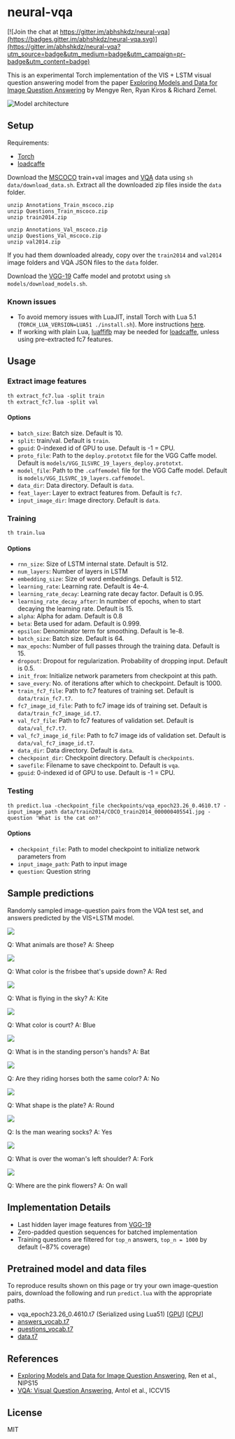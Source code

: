 # neural-vqa

[![Join the chat at https://gitter.im/abhshkdz/neural-vqa](https://badges.gitter.im/abhshkdz/neural-vqa.svg)](https://gitter.im/abhshkdz/neural-vqa?utm_source=badge&utm_medium=badge&utm_campaign=pr-badge&utm_content=badge)

This is an experimental Torch implementation of the
VIS + LSTM visual question answering model from the paper
[Exploring Models and Data for Image Question Answering][2]
by Mengye Ren, Ryan Kiros & Richard Zemel.

![Model architecture](http://i.imgur.com/UXAPlqe.png)

## Setup

Requirements:

- [Torch][10]
- [loadcaffe][9]

Download the [MSCOCO][11] train+val images and [VQA][1] data using `sh data/download_data.sh`. Extract all the downloaded zip files inside the `data` folder.

```
unzip Annotations_Train_mscoco.zip
unzip Questions_Train_mscoco.zip
unzip train2014.zip

unzip Annotations_Val_mscoco.zip
unzip Questions_Val_mscoco.zip
unzip val2014.zip
```

If you had them downloaded already, copy over the `train2014` and `val2014` image folders
and VQA JSON files to the `data` folder.

Download the [VGG-19][7] Caffe model and prototxt using `sh models/download_models.sh`.

### Known issues

- To avoid memory issues with LuaJIT, install Torch with Lua 5.1 (`TORCH_LUA_VERSION=LUA51 ./install.sh`).
More instructions [here][4].
- If working with plain Lua, [luaffifb][8] may be needed for [loadcaffe][9],
unless using pre-extracted fc7 features.

## Usage

### Extract image features

```
th extract_fc7.lua -split train
th extract_fc7.lua -split val
```

#### Options

- `batch_size`: Batch size. Default is 10.
- `split`: train/val. Default is `train`.
- `gpuid`: 0-indexed id of GPU to use. Default is -1 = CPU.
- `proto_file`: Path to the `deploy.prototxt` file for the VGG Caffe model. Default is `models/VGG_ILSVRC_19_layers_deploy.prototxt`.
- `model_file`: Path to the `.caffemodel` file for the VGG Caffe model. Default is `models/VGG_ILSVRC_19_layers.caffemodel`.
- `data_dir`: Data directory. Default is `data`.
- `feat_layer`: Layer to extract features from. Default is `fc7`.
- `input_image_dir`: Image directory. Default is `data`.


### Training

```
th train.lua
```

#### Options

- `rnn_size`: Size of LSTM internal state. Default is 512.
- `num_layers`: Number of layers in LSTM
- `embedding_size`: Size of word embeddings. Default is 512.
- `learning_rate`: Learning rate. Default is 4e-4.
- `learning_rate_decay`: Learning rate decay factor. Default is 0.95.
- `learning_rate_decay_after`: In number of epochs, when to start decaying the learning rate. Default is 15.
- `alpha`: Alpha for adam. Default is 0.8
- `beta`: Beta used for adam. Default is 0.999.
- `epsilon`: Denominator term for smoothing. Default is 1e-8.
- `batch_size`: Batch size. Default is 64.
- `max_epochs`: Number of full passes through the training data. Default is 15.
- `dropout`:  Dropout for regularization. Probability of dropping input. Default is 0.5.
- `init_from`: Initialize network parameters from checkpoint at this path.
- `save_every`: No. of iterations after which to checkpoint. Default is 1000.
- `train_fc7_file`: Path to fc7 features of training set. Default is `data/train_fc7.t7`.
- `fc7_image_id_file`: Path to fc7 image ids of training set. Default is `data/train_fc7_image_id.t7`.
- `val_fc7_file`: Path to fc7 features of validation set. Default is `data/val_fc7.t7`.
- `val_fc7_image_id_file`: Path to fc7 image ids of validation set. Default is `data/val_fc7_image_id.t7`.
- `data_dir`: Data directory. Default is `data`.
- `checkpoint_dir`: Checkpoint directory. Default is `checkpoints`.
- `savefile`: Filename to save checkpoint to. Default is `vqa`.
- `gpuid`: 0-indexed id of GPU to use. Default is -1 = CPU.

### Testing

```
th predict.lua -checkpoint_file checkpoints/vqa_epoch23.26_0.4610.t7 -input_image_path data/train2014/COCO_train2014_000000405541.jpg -question 'What is the cat on?'
```

#### Options

- `checkpoint_file`: Path to model checkpoint to initialize network parameters from
- `input_image_path`: Path to input image
- `question`: Question string

## Sample predictions

Randomly sampled image-question pairs from the VQA test set,
and answers predicted by the VIS+LSTM model.

![](http://i.imgur.com/V3nHbo9.jpg)

Q: What animals are those?
A: Sheep

![](http://i.imgur.com/QRBi6qb.jpg)

Q: What color is the frisbee that's upside down?
A: Red

![](http://i.imgur.com/tiOqJfH.jpg)

Q: What is flying in the sky?
A: Kite

![](http://i.imgur.com/4ZmOoUF.jpg)

Q: What color is court?
A: Blue

![](http://i.imgur.com/1D6NxvD.jpg)

Q: What is in the standing person's hands?
A: Bat

![](http://i.imgur.com/tY9BT1I.jpg)

Q: Are they riding horses both the same color?
A: No

![](http://i.imgur.com/hzwj0NS.jpg)

Q: What shape is the plate?
A: Round

![](http://i.imgur.com/n1Kn1vZ.jpg)

Q: Is the man wearing socks?
A: Yes

![](http://i.imgur.com/dXhNKP6.jpg)

Q: What is over the woman's left shoulder?
A: Fork

![](http://i.imgur.com/thzv03r.jpg)

Q: Where are the pink flowers?
A: On wall

## Implementation Details

- Last hidden layer image features from [VGG-19][6]
- Zero-padded question sequences for batched implementation
- Training questions are filtered for `top_n` answers,
`top_n = 1000` by default (~87% coverage)

## Pretrained model and data files

To reproduce results shown on this page or try your own
image-question pairs, download the following and run
`predict.lua` with the appropriate paths.

- vqa\_epoch23.26\_0.4610.t7 (Serialized using Lua51) [[GPU](https://drive.google.com/file/d/0B8qwt8PA_oxpSWhRQ1NKYkxhYnc/view?usp=sharing)] [[CPU](https://drive.google.com/file/d/0B8qwt8PA_oxpbGJQY0EyZ2phYTg/view?usp=sharing)]
- [answers_vocab.t7](https://drive.google.com/file/d/0B8qwt8PA_oxpNE1RdWlMLWlNcVk/view?usp=sharing)
- [questions_vocab.t7](https://drive.google.com/file/d/0B8qwt8PA_oxpd2Y4MXIzb0pxSWM/view?usp=sharing)
- [data.t7](https://drive.google.com/file/d/0B8qwt8PA_oxpejVuTFVsZTJDSUU/view?usp=sharing)

## References

- [Exploring Models and Data for Image Question Answering][2], Ren et al., NIPS15
- [VQA: Visual Question Answering][3], Antol et al., ICCV15

## License

MIT

[1]: http://visualqa.org/
[2]: http://arxiv.org/abs/1505.02074
[3]: http://arxiv.org/abs/1505.00468
[4]: https://github.com/torch/distro
[5]: http://nlp.stanford.edu/projects/glove/
[6]: http://arxiv.org/abs/1409.1556
[7]: https://gist.github.com/ksimonyan/3785162f95cd2d5fee77#file-readme-md
[8]: https://github.com/facebook/luaffifb
[9]: https://github.com/szagoruyko/loadcaffe
[10]: http://torch.ch/
[11]: http://mscoco.org/

